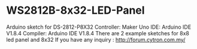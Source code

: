 # WS2812B-8x32-LED-Panel
Arduino sketch for DS-2812-P8X32 
Controller: Maker Uno 
IDE: Arduino IDE V1.8.4
Compiler: Arduino IDE V1.8.4
There are 2 example sketches for 8x8 led panel  and 8x32
If you have any inquiry : http://forum.cytron.com.my/
